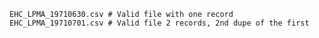     EHC_LPMA_19710630.csv # Valid file with one record
    EHC_LPMA_19710701.csv # Valid file 2 records, 2nd dupe of the first
